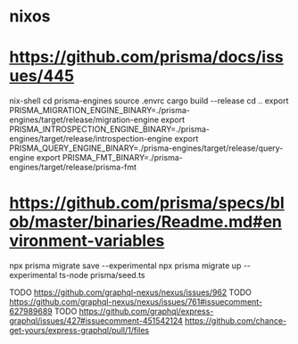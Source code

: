 # nixos
# https://github.com/prisma/docs/issues/445
nix-shell
cd prisma-engines
source .envrc
cargo build --release
cd ..
export PRISMA_MIGRATION_ENGINE_BINARY=./prisma-engines/target/release/migration-engine
export PRISMA_INTROSPECTION_ENGINE_BINARY=./prisma-engines/target/release/introspection-engine
export PRISMA_QUERY_ENGINE_BINARY=./prisma-engines/target/release/query-engine
export PRISMA_FMT_BINARY=./prisma-engines/target/release/prisma-fmt


# https://github.com/prisma/specs/blob/master/binaries/Readme.md#environment-variables

npx prisma migrate save --experimental
npx prisma migrate up --experimental
ts-node prisma/seed.ts

TODO https://github.com/graphql-nexus/nexus/issues/962
TODO https://github.com/graphql-nexus/nexus/issues/761#issuecomment-627989689
TODO https://github.com/graphql/express-graphql/issues/427#issuecomment-451542124
https://github.com/chance-get-yours/express-graphql/pull/1/files
